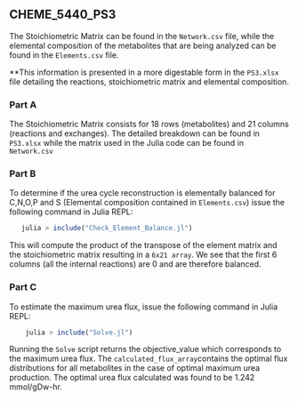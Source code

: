 ## CHEME_5440_PS3

The Stoichiometric Matrix can be found in the ``Network.csv`` file, while the elemental composition of the metabolites that are being analyzed can be found in the ``Elements.csv`` file. 

**This information is presented in a more digestable form in the ``PS3.xlsx`` file detailing the reactions, stoichiometric matrix and elemental composition.

### Part A
The Stoichiometric Matrix consists for 18 rows (metabolites) and 21 columns (reactions and exchanges). The detailed breakdown can be found in ``PS3.xlsx`` while the matrix used in the Julia code can be found in ``Network.csv``

### Part B
To determine if the urea cycle reconstruction is elementally balanced for C,N,O,P and S (Elemental composition contained in ``Elements.csv``) issue the following command in Julia REPL:

 ```jl
    julia > include("Check_Element_Balance.jl")
  ```
  
This will compute the product of the transpose of the element matrix and the stoichiometric matrix resulting in a ``6x21 array``. We see that the first 6 columns (all the internal reactions) are 0 and are therefore balanced. 

### Part C
To estimate the maximum urea flux, issue the following command in Julia REPL:

```jl
    julia > include("Solve.jl")
  ```
Running the ``Solve`` script returns the objective_value which corresponds to the maximum urea flux. The ``calculated_flux_array``contains the optimal flux distributions for all metabolites in the case of optimal maximum urea production. The optimal urea flux calculated was found to be 1.242 mmol/gDw-hr.


  
